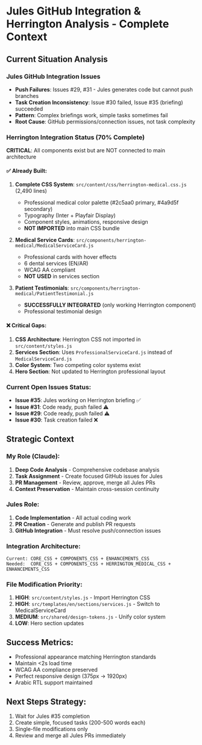 # Jules GitHub Integration & Herrington Analysis - Complete Context

## Current Situation Analysis

### Jules GitHub Integration Issues
- **Push Failures**: Issues #29, #31 - Jules generates code but cannot push branches
- **Task Creation Inconsistency**: Issue #30 failed, Issue #35 (briefing) succeeded
- **Pattern**: Complex briefings work, simple tasks sometimes fail
- **Root Cause**: GitHub permissions/connection issues, not task complexity

### Herrington Integration Status (70% Complete)
**CRITICAL**: All components exist but are NOT connected to main architecture

#### ✅ Already Built:
1. **Complete CSS System**: `src/content/css/herrington-medical.css.js` (2,490 lines)
   - Professional medical color palette (#2c5aa0 primary, #4a9d5f secondary)
   - Typography (Inter + Playfair Display)
   - Component styles, animations, responsive design
   - **NOT IMPORTED** into main CSS bundle

2. **Medical Service Cards**: `src/components/herrington-medical/MedicalServiceCard.js`
   - Professional cards with hover effects
   - 6 dental services (EN/AR)
   - WCAG AA compliant
   - **NOT USED** in services section

3. **Patient Testimonials**: `src/components/herrington-medical/PatientTestimonial.js`
   - **SUCCESSFULLY INTEGRATED** (only working Herrington component)
   - Professional testimonial design

#### ❌ Critical Gaps:
1. **CSS Architecture**: Herrington CSS not imported in `src/content/styles.js`
2. **Services Section**: Uses `ProfessionalServiceCard.js` instead of `MedicalServiceCard.js`
3. **Color System**: Two competing color systems exist
4. **Hero Section**: Not updated to Herrington professional layout

### Current Open Issues Status:
- **Issue #35**: Jules working on Herrington briefing ✅
- **Issue #31**: Code ready, push failed ⚠️
- **Issue #29**: Code ready, push failed ⚠️
- **Issue #30**: Task creation failed ❌

## Strategic Context

### My Role (Claude):
1. **Deep Code Analysis** - Comprehensive codebase analysis
2. **Task Assignment** - Create focused GitHub issues for Jules
3. **PR Management** - Review, approve, merge all Jules PRs
4. **Context Preservation** - Maintain cross-session continuity

### Jules Role:
1. **Code Implementation** - All actual coding work
2. **PR Creation** - Generate and publish PR requests
3. **GitHub Integration** - Must resolve push/connection issues

### Integration Architecture:
```
Current: CORE_CSS + COMPONENTS_CSS + ENHANCEMENTS_CSS
Needed:  CORE_CSS + COMPONENTS_CSS + HERRINGTON_MEDICAL_CSS + ENHANCEMENTS_CSS
```

### File Modification Priority:
1. **HIGH**: `src/content/styles.js` - Import Herrington CSS
2. **HIGH**: `src/templates/en/sections/services.js` - Switch to MedicalServiceCard
3. **MEDIUM**: `src/shared/design-tokens.js` - Unify color system
4. **LOW**: Hero section updates

## Success Metrics:
- Professional appearance matching Herrington standards
- Maintain <2s load time
- WCAG AA compliance preserved  
- Perfect responsive design (375px → 1920px)
- Arabic RTL support maintained

## Next Steps Strategy:
1. Wait for Jules #35 completion
2. Create simple, focused tasks (200-500 words each)
3. Single-file modifications only
4. Review and merge all Jules PRs immediately